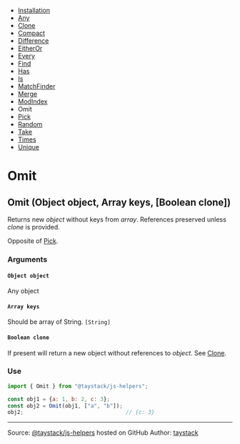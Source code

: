 - [Installation](./#installation)
- [Any](./Any.md#any)
- [Clone](./Clone.md#clone)
- [Compact](./Compact.md#compact)
- [Difference](./Difference.md#difference)
- [EitherOr](./EitherOr.md#eitheror)
- [Every](./Every.md#every)
- [Find](./Find.md#find)
- [Has](./Has.md#has)
- [Is](./Is.md#is)
- [MatchFinder](./MatchFinder.md#matchfinder)
- [Merge](./Merge.md#merge)
- [ModIndex](./ModIndex.md#modindex)
- Omit
- [Pick](./Pick.md#pick)
- [Random](./Random.md#random)
- [Take](./Take.md#take)
- [Times](./Times.md#times)
- [Unique](./Unique.md#unique)

# Omit

## Omit (Object object, Array keys, [Boolean clone])

Returns new _object_ without keys from _array_. References preserved unless _clone_ is provided.

Opposite of [Pick](./Pick.md#pick).

### Arguments

#### `Object object`

Any object

#### `Array keys`

Should be array of String. `[String]`

#### `Boolean clone`

If present will return a new object without references to _object_. See [Clone](./Clone.md#clone).

### Use

```javascript
import { Omit } from "@taystack/js-helpers";

const obj1 = {a: 1, b: 2, c: 3};
const obj2 = Omit(obj1, ["a", "b"]);
obj2;                                // {c: 3}
```

---
Source: [@taystack/js-helpers](https://github.com/taystack/js-helpers) hosted on GitHub
Author: [taystack](https://github.com/taystack)
